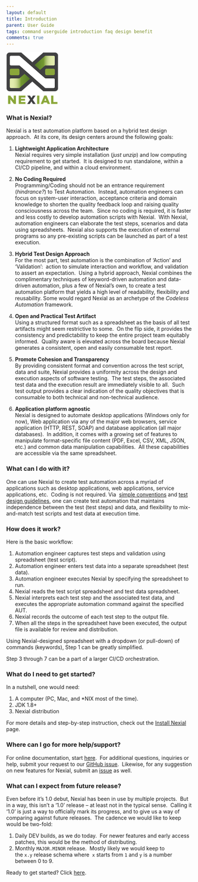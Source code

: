 ```yaml
---
layout: default
title: Introduction
parent: User Guide
tags: command userguide introduction faq design benefit
comments: true
---
```


<img src="../image/logo-x.png" style="box-shadow:none" alt="Nexial"/>

### What is Nexial?
Nexial is a test automation platform based on a hybrid test design approach.  At its core, its 
design centers around the following goals:

1.  **Lightweight Application Architecture**  
    Nexial requires very simple installation (_just unzip_) and low computing requirement to get 
    started.  It is designed to run standalone, within a CI/CD pipeline, and within a cloud 
    environment.  

2.  **No Coding Required**  
    Programming/Coding should not be an entrance requirement (_hindrance?_) to Test Automation.  
    Instead, automation engineers can focus on system-user interaction, acceptance criteria and 
    domain knowledge to shorten the quality feedback loop and raising quality consciousness across 
    the team.  Since no coding is required, it is faster and less costly to develop automation 
    scripts with Nexial.  With Nexial, automation engineers can elaborate the test steps, scenarios 
    and data using spreadsheets.  Nexial also supports the execution of external programs so any 
    pre-existing scripts can be launched as part of a test execution.  

3.  **Hybrid Test Design Approach**  
    For the most part, test automation is the combination of ‘Action’ and ‘Validation’:  action to 
    simulate interaction and workflow, and validation to assert an expectation.  Using a hybrid 
    approach, Nexial combines the complimentary techniques of keyword-driven automation and 
    data-driven automation, plus a few of Nexial’s own, to create a test automation platform that 
    yields a high level of readability, flexibility and reusability. Some would regard Nexial as an 
    archetype of the _Codeless Automation_ framework.  
      
4.  **Open and Practical Test Artifact**  
    Using a structured format such as a spreadsheet as the basis of all test artifacts might seem 
    restrictive to some.  On the flip side, it provides the consistency and predictability to keep 
    the entire project team equitably informed.  Quality aware is elevated across the board because 
    Nexial generates a consistent, open and easily consumable test report.  
      
5.  **Promote Cohesion and Transparency**  
    By providing consistent format and convention across the test script, data and suite, Nexial 
    provides a uniformity across the design and execution aspects of software testing.  The test 
    steps, the associated test data and the execution result are immediately visible to all.  Such 
    test output provides a clear indication of the quality objectives that is consumable to both 
    technical and non-technical audience.  
      
6.  **Application platform agnostic**  
    Nexial is designed to automate desktop applications (Windows only for now), Web application 
    via any of the major web browsers, service application (HTTP, REST, SOAP) and database 
    application (all major databases).  In addition, it comes with a growing set of features to 
    manipulate format-specific file content (PDF, Excel, CSV, XML, JSON, etc.) and common data 
    manipulation capabilities.  All these capabilities are accessible via the same spreadsheet.


### What can I do with it?
One can use Nexial to create test automation across a myriad of applications such as desktop 
applications, web applications, service applications, etc.  Coding is not required. Via 
[simple conventions](UnderstandingProjectStructure) and [test design guidelines](UnderstandingExcelTemplates), 
one can create test automation that maintains independence between the test (test steps) and data, 
and flexibility to mix-and-match test scripts and test data at execution time.


### How does it work?
Here is the basic workflow:
1.  Automation engineer captures test steps and validation using spreadsheet (test script).
2.  Automation engineer enters test data into a separate spreadsheet (test data).
3.  Automation engineer executes Nexial by specifying the spreadsheet to run.
4.  Nexial reads the test script spreadsheet and test data spreadsheet.
5.  Nexial interprets each test step and the associated test data, and executes the appropriate 
			 automation command against the specified AUT.
6.  Nexial records the outcome of each test step to the output file.
7.  When all the steps in the spreadsheet have been executed, the output file is available for 
				review and distribution.

Using Nexial-designed spreadsheet with a dropdown (or pull-down) of commands (keywords), Step 1 can be greatly 
simplified.

Step 3 through 7 can be a part of a larger CI/CD orchestration.


### What do I need to get started?
In a nutshell, one would need:
1.  A computer (PC, Mac, and *NIX most of the time).
2.  JDK 1.8+
3.  Nexial distribution

For more details and step-by-step instruction, check out the [Install Nexial](InstallingNexial) page.


### Where can I go for more help/support?
For online documentation, start [here](../commands/).  For additional questions, inquiries or help, 
submit your request to our 
<a href="https://github.com/nexiality/nexial-core/issues" class="external-link" target="_nexial_link">GitHub issue</a>.  Likewise, for any 
suggestion on new features for Nexial, submit an 
<a href="https://github.com/nexiality/nexial-core/issues" class="external-link" target="_nexial_link">issue</a> as well. 


### What can I expect from future release?
Even before it’s 1.0 debut, Nexial has been in use by multiple projects.  But in a way, this isn’t 
a ‘1.0’ release – at least not in the typical sense.  Calling it ‘1.0’ is just a way to officially mark 
its progress, and to give us a way of comparing against future releases.  The cadence we would like 
to keep would be two-fold:

1.  Daily DEV builds, as we do today.  For newer features and early access patches, this would be 
			 the method of distributing.
2.  Monthly `MAJOR.MINOR` release.  Mostly likely we would keep to the `x.y` release schema where 
				`x` starts from `1` and `y` is a number between 0 to 9.

Ready to get started? Click [here](../userguide).
